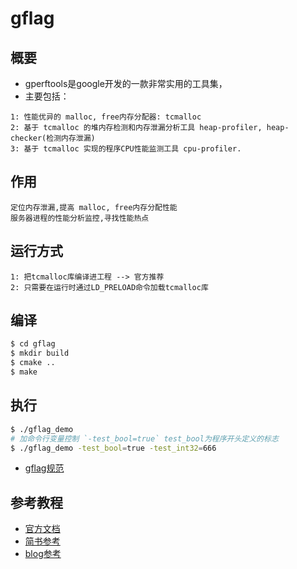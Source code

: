 # gflag
## 概要
- gperftools是google开发的一款非常实用的工具集，
- 主要包括：
```
1: 性能优异的 malloc, free内存分配器: tcmalloc
2: 基于 tcmalloc 的堆内存检测和内存泄漏分析工具 heap-profiler, heap-checker(检测内存泄漏)
3: 基于 tcmalloc 实现的程序CPU性能监测工具 cpu-profiler.
```
## 作用
```
定位内存泄漏,提高 malloc, free内存分配性能
服务器进程的性能分析监控,寻找性能热点
```

## 运行方式
```
1: 把tcmalloc库编译进工程 --> 官方推荐
2: 只需要在运行时通过LD_PRELOAD命令加载tcmalloc库
```

## 编译
```bash
$ cd gflag
$ mkdir build
$ cmake ..
$ make
```

## 执行
```bash
$ ./gflag_demo
# 加命令行变量控制 `-test_bool=true` test_bool为程序开头定义的标志
$ ./gflag_demo -test_bool=true -test_int32=666
```
- [gflag规范](https://blog.csdn.net/zhanggongwu/article/details/82084713)

## 参考教程
- [官方文档](https://gflags.github.io/gflags/)
- [简书参考](https://www.jianshu.com/p/2179938a818d)
- [blog参考](https://blog.csdn.net/breaksoftware/article/details/81234967?utm_source=distribute.pc_relevant.none-task)